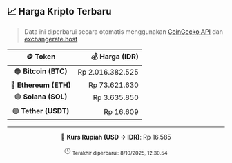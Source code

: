 

<!-- HARGA_KRIPTO -->
## 📈 Harga Kripto Terbaru

> Data ini diperbarui secara otomatis menggunakan [CoinGecko API](https://www.coingecko.com/) dan [exchangerate.host](https://exchangerate.host/)

<div align="center">

| 🪙 Token | 💰 Harga (IDR) |
|:------:|---------------:|
| 🟠 **Bitcoin (BTC)**   | Rp 2.016.382.525 |
| 🔵 **Ethereum (ETH)**  | Rp 73.621.630 |
| 🟣 **Solana (SOL)**    | Rp 3.635.850 |
| 🟢 **Tether (USDT)**   | Rp 16.609 |

---

💱 **Kurs Rupiah (USD → IDR)**: Rp 16.585

🕒 <sub>Terakhir diperbarui: 8/10/2025, 12.30.54</sub>

</div>
<!-- /HARGA_KRIPTO -->